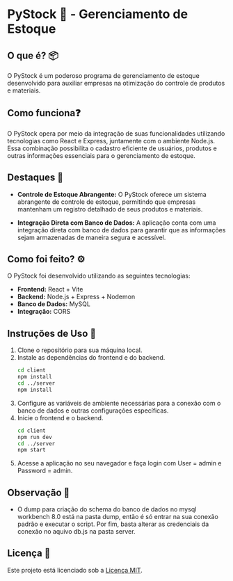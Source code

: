 # PyStock 🐍 - Gerenciamento de Estoque 

## O que é? 📦

O PyStock é um poderoso programa de gerenciamento de estoque desenvolvido para auxiliar empresas na otimização do controle de produtos e materiais.

## Como funciona❓

O PyStock opera por meio da integração de suas funcionalidades utilizando tecnologias como React e Express, juntamente com o ambiente Node.js. Essa combinação possibilita o cadastro eficiente de usuários, produtos e outras informações essenciais para o gerenciamento de estoque.

## Destaques 🚀

- **Controle de Estoque Abrangente:** O PyStock oferece um sistema abrangente de controle de estoque, permitindo que empresas mantenham um registro detalhado de seus produtos e materiais.

- **Integração Direta com Banco de Dados:** A aplicação conta com uma integração direta com banco de dados para garantir que as informações sejam armazenadas de maneira segura e acessível.

## Como foi feito? ⚙️

O PyStock foi desenvolvido utilizando as seguintes tecnologias:

- **Frontend:** React + Vite
- **Backend:** Node.js + Express + Nodemon
- **Banco de Dados:** MySQL
- **Integração:** CORS

## Instruções de Uso 📝

1. Clone o repositório para sua máquina local.
2. Instale as dependências do frontend e do backend.
   ```bash
   cd client
   npm install
   cd ../server
   npm install
   ```
3. Configure as variáveis de ambiente necessárias para a conexão com o banco de dados e outras configurações específicas.
4. Inicie o frontend e o backend.
   ```bash
   cd client
   npm run dev
   cd ../server
   npm start
   ```
5. Acesse a aplicação no seu navegador e faça login com User = admin e Password = admin.

## Observação 🧐
- O dump para criação do schema do banco de dados no mysql workbench 8.0 está na pasta dump, então é só entrar na sua conexão padrão e executar o script. Por fim, basta alterar as credenciais da conexão no aquivo db.js na pasta server.

## Licença 📄

Este projeto está licenciado sob a [Licença MIT](LICENSE).
